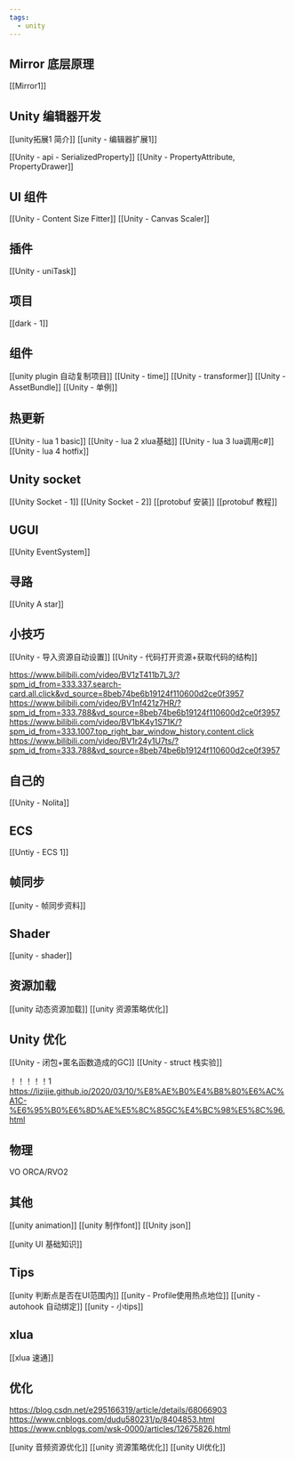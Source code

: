 ```yaml
---
tags:
  - unity
---
```


## Mirror 底层原理

[[Mirror1]]


## Unity 编辑器开发

[[unity拓展1 简介]]
[[unity - 编辑器扩展1]]

[[Unity - api - SerializedProperty]]
[[Unity - PropertyAttribute, PropertyDrawer]]

## UI 组件

[[Unity - Content Size Fitter]]
[[Unity - Canvas Scaler]]


## 插件

[[Unity - uniTask]]

## 项目

[[dark - 1]]

## 组件

[[unity plugin 自动复制项目]]
[[Unity - time]]
[[Unity - transformer]]
[[Unity - AssetBundle]]
[[Unity - 单例]]

## 热更新

[[Unity - lua 1 basic]]
[[Unity - lua 2 xlua基础]]
[[Unity - lua 3 lua调用c#]]
[[Unity - lua 4 hotfix]]


## Unity socket

[[Unity Socket - 1]]
[[Unity Socket - 2]]
[[protobuf 安装]]
[[protobuf 教程]]

## UGUI

[[Unity EventSystem]]

## 寻路

[[Unity A star]]

## 小技巧

[[Unity - 导入资源自动设置]]
[[Unity - 代码打开资源+获取代码的结构]]



https://www.bilibili.com/video/BV1zT411b7L3/?spm_id_from=333.337.search-card.all.click&vd_source=8beb74be6b19124f110600d2ce0f3957
https://www.bilibili.com/video/BV1nf421z7HR/?spm_id_from=333.788&vd_source=8beb74be6b19124f110600d2ce0f3957
https://www.bilibili.com/video/BV1bK4y1S71K/?spm_id_from=333.1007.top_right_bar_window_history.content.click
https://www.bilibili.com/video/BV1r24y1U7ts/?spm_id_from=333.788&vd_source=8beb74be6b19124f110600d2ce0f3957

## 自己的

[[Unity - Nolita]]

## ECS 


[[Untiy - ECS 1]]

## 帧同步

[[unity - 帧同步资料]]
## Shader

[[unity - shader]]

## 资源加载

[[unity 动态资源加载]]
[[unity 资源策略优化]]

## Unity 优化

[[Unity - 闭包+匿名函数造成的GC]]
[[Unity - struct 栈实验]]

！！！！！1
https://lizijie.github.io/2020/03/10/%E8%AE%B0%E4%B8%80%E6%AC%A1C-%E6%95%B0%E6%8D%AE%E5%8C%85GC%E4%BC%98%E5%8C%96.html


## 物理

VO
ORCA/RVO2


## 其他

[[unity animation]]
[[unity 制作font]]
[[Unity json]]


[[unity UI 基础知识]]

## Tips

[[unity 判断点是否在UI范围内]]
[[unity - Profile使用热点地位]]
[[unity - autohook 自动绑定]]
[[unity - 小tips]]


## xlua

[[xlua 速通]]

## 优化

https://blog.csdn.net/e295166319/article/details/68066903
https://www.cnblogs.com/dudu580231/p/8404853.html
https://www.cnblogs.com/wsk-0000/articles/12675826.html

[[unity 音频资源优化]]
[[unity 资源策略优化]]
[[unity UI优化]]